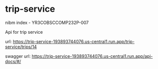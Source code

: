 # trip-service
nibm index - YR3COBSCCOMP232P-007

Api for trip service 

url: https://trip-service-193893744076.us-central1.run.app/trip-service/trips/14

swagger url: https://trip-service-193893744076.us-central1.run.app/api-docs/#/

